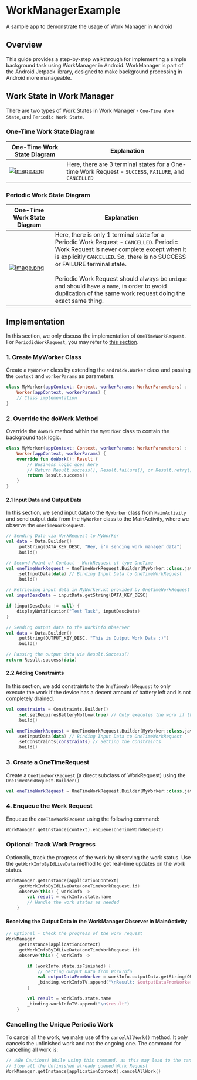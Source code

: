 # WorkManagerExample

A sample app to demonstrate the usage of Work Manager in Android

## Overview

This guide provides a step-by-step walkthrough for implementing a simple background task using
WorkManager in Android. WorkManager is part of the Android Jetpack library, designed to make
background processing in Android more manageable.

## Work State in Work Manager

There are two types of Work States in Work Manager - `One-Time Work State`,
and `Periodic Work State`.

### One-Time Work State Diagram

| One-Time Work State Diagram                                                          | Explanation                                                                                           |
|--------------------------------------------------------------------------------------|-------------------------------------------------------------------------------------------------------|
| [![image.png](https://i.postimg.cc/m2nNKPPd/image.png)](https://postimg.cc/1fpqq5c6) | Here, there are 3 terminal states for a One-time Work Request - `SUCCESS`, `FAILURE`, and `CANCELLED` |

### Periodic Work State Diagram

| One-Time Work State Diagram                                                          | Explanation                                                                                                                                                                                                                                                                                                                                                                              |
|--------------------------------------------------------------------------------------|------------------------------------------------------------------------------------------------------------------------------------------------------------------------------------------------------------------------------------------------------------------------------------------------------------------------------------------------------------------------------------------|
| [![image.png](https://i.postimg.cc/g2TRBj0Y/image.png)](https://postimg.cc/87Lj71W3) | Here, there is only 1 terminal state for a Periodic Work Request - `CANCELLED`. Periodic Work Request is never complete except when it is explicitly `CANCELLED`. So, there is no SUCCESS or FAILURE terminal state.<br><br>Periodic Work Request should always be `unique` and should have a `name`, in order to avoid duplication of the same work request doing the exact same thing. |

## Implementation

In this section, we only discuss the implementation of `OneTimeWorkRequest`.
For `PeriodicWorkRequest`, you may refer to <a href="./PERIODIC_WORK_REQUEST.md">this section</a>.

### 1. Create MyWorker Class

Create a `MyWorker` class by extending the `androidx.Worker` class and passing the `context`
and `workerParams` as parameters.

```kotlin
class MyWorker(appContext: Context, workerParams: WorkerParameters) :
    Worker(appContext, workerParams) {
    // Class implementation
}
```

### 2. Override the doWork Method

Override the `doWork` method within the `MyWorker` class to contain the background task logic.

```kotlin
class MyWorker(appContext: Context, workerParams: WorkerParameters) :
    Worker(appContext, workerParams) {
    override fun doWork(): Result {
        // Business logic goes here
        // Return Result.success(), Result.failure(), or Result.retry() based on the business logic
        return Result.success()
    }
}
```

#### 2.1 Input Data and Output Data

In this section, we send input data to the `MyWorker` class from `MainActivity` and send output data
from the `MyWorker` class to the MainActivity, where we observe the `oneTimeWorkRequest`.

```kotlin
// Sending Data via WorkRequest to MyWorker
val data = Data.Builder()
    .putString(DATA_KEY_DESC, "Hey, i'm sending work manager data")
    .build()

// Second Point of Contact - WorkRequest of type OneTime
val oneTimeWorkRequest = OneTimeWorkRequest.Builder(MyWorker::class.java)
    .setInputData(data) // Binding Input Data to OneTimeWorkRequest
    .build()
```

```kotlin
// Retrieving input data in MyWorker.kt provided by OneTimeWorkRequest from MainActivity
val inputDescData = inputData.getString(DATA_KEY_DESC)

if (inputDescData != null) {
    displayNotification("Test Task", inputDescData)
}

// Sending output data to the WorkInfo Observer
val data = Data.Builder()
    .putString(OUTPUT_KEY_DESC, "This is Output Work Data :)")
    .build()

// Passing the output data via Result.Success()
return Result.success(data)

```

#### 2.2 Adding Constraints

In this section, we add constraints to the `OneTimeWorkRequest` to only execute the work if the
device has a decent amount of battery left and is not completely drained.

```kotlin
val constraints = Constraints.Builder()
    .set.setRequiresBatteryNotLow(true) // Only executes the work if the device's battery isn't low
    .build()

val oneTimeWorkRequest = OneTimeWorkRequest.Builder(MyWorker::class.java)
    .setInputData(data) // Binding Input Data to OneTimeWorkRequest
    .setConstraints(constraints) // Setting the Constraints
    .build()
```

### 3. Create a OneTimeRequest

Create a `OneTimeWorkRequest` (a direct subclass of WorkRequest) using
the `OneTimeWorkRequest.Builder()`

```kotlin
val oneTimeWorkRequest = OneTimeWorkRequest.Builder(MyWorker::class.java).build()
```

### 4. Enqueue the Work Request

Enqueue the `oneTimeWorkRequest` using the following command:

```kotlin
WorkManager.getInstance(context).enqueue(oneTimeWorkRequest)
```

### Optional: Track Work Progress

Optionally, track the progress of the work by observing the work status. Use
the `getWorkInfoByIdLiveData` method to get real-time updates on the work status.

```kotlin
WorkManager.getInstance(applicationContext)
    .getWorkInfoByIdLiveData(oneTimeWorkRequest.id)
    .observe(this) { workInfo ->
        val result = workInfo.state.name
        // Handle the work status as needed
    }
```

#### Receiving the Output Data in the WorkManager Observer in MainActivity

```kotlin
// Optional - Check the progress of the work request
WorkManager
    .getInstance(applicationContext)
    .getWorkInfoByIdLiveData(oneTimeWorkRequest.id)
    .observe(this) { workInfo ->

        if (workInfo.state.isFinished) {
            // Getting Output Data from WorkInfo
            val outputDataFromWorker = workInfo.outputData.getString(OUTPUT_KEY_DESC)
            _binding.workInfoTV.append("\nResult: $outputDataFromWorker")
        }

        val result = workInfo.state.name
        _binding.workInfoTV.append("\n$result")
    }
```

### Cancelling the Unique Periodic Work
To cancel all the work, we make use of the `cancelAllWork()` method. It only cancels the unfinished work and not the ongoing one. The command for cancelling all work is:
```kotlin
// ⚠️Be Cautious! While using this command, as this may lead to the cancellation of all work including the ones that is required by other modules.
// Stop all the Unfinished already queued Work Request
WorkManager.getInstance(applicationContext).cancelAllWork()
```